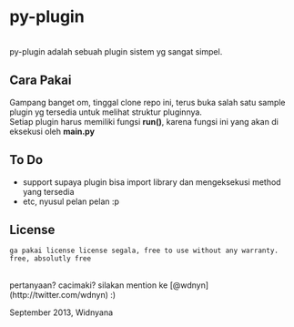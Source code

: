py-plugin
=========

<br>
py-plugin adalah sebuah plugin sistem yg sangat simpel.

Cara Pakai
----------
Gampang banget om, tinggal clone repo ini, terus buka salah satu sample plugin yg tersedia untuk melihat struktur pluginnya.<br>
Setiap plugin harus memiliki fungsi __run()__, karena fungsi ini yang akan di eksekusi oleh __main.py__

To Do
-----
- support supaya plugin bisa import library dan mengeksekusi method yang tersedia
- etc, nyusul pelan pelan :p

License
-------
    ga pakai license license segala, free to use without any warranty.
    free, absolutly free
    
<br>
pertanyaan? cacimaki? silakan mention ke [@wdnyn](http://twitter.com/wdnyn) :)
<br>

September 2013, Widnyana